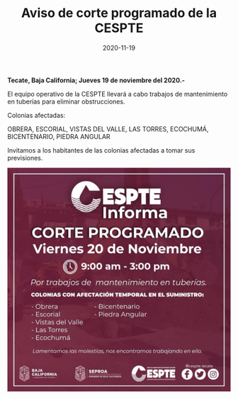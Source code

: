 ﻿---
layout: blog
title:  "Aviso de corte programado de la CESPTE"
date:   2020-11-19
categories: tecate
permalink: /:categories/:title:output_ext
image: /img/cnr/aviso-de-corte-programado-de-la-cespte.jpg
alt: "Aviso de corte programado de la CESPTE"
autor: "CNR Noticias - Canal 73"
---


**Tecate, Baja California;  Jueves 19 de noviembre del 2020.-**


El equipo operativo de la CESPTE llevará a cabo trabajos de mantenimiento en tuberías para eliminar obstrucciones. 


Colonias afectadas:


OBRERA, ESCORIAL, VISTAS DEL VALLE, LAS TORRES, ECOCHUMÁ, BICENTENARIO, PIEDRA ANGULAR


 Invitamos a los habitantes de las colonias afectadas a tomar sus previsiones.

 <div id="carouselExampleSlidesOnly" class="carousel slide" data-ride="carousel">
  <div class="carousel-inner">
    <div class="carousel-item active">
       <img class="d-block w-100" src="/img/cnr/aviso-de-corte-programado-de-la-cespte.jpg" loading="lazy"  alt="Aviso de corte programado de la CESPTE">
    </div>          
  </div>
</div>